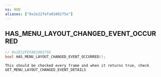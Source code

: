 ```yaml
---
ns: HUD
aliases: ["0x2e22fefa0100275e"]
---
```

## HAS_MENU_LAYOUT_CHANGED_EVENT_OCCURRED

```c
// 0x2E22FEFA0100275E
bool HAS_MENU_LAYOUT_CHANGED_EVENT_OCCURRED();
```

```
This should be checked every frame and when it returns true, check GET_MENU_LAYOUT_CHANGED_EVENT_DETAILS
```
